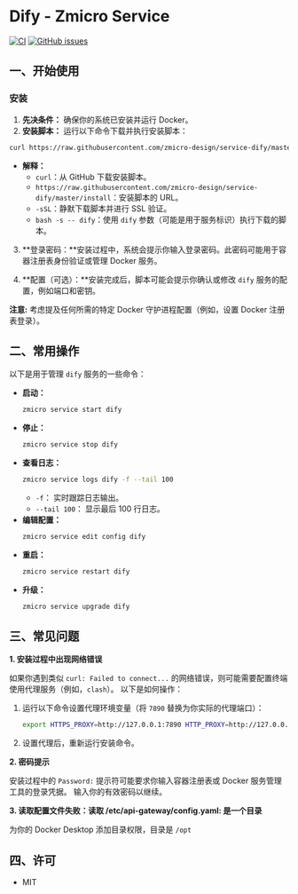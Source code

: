# Dify - Zmicro Service

[![CI](https://github.com/zmicro-design/service-dify/actions/workflows/ci.yml/badge.svg)](https://github.com/zmicro-design/service-dify/actions/workflows/ci.yml)
[![GitHub issues](https://img.shields.io/github/issues/zmicro-design/service-dify.svg)](https://github.com/zmicro-design/service-dify/issues)

## 一、开始使用

### 安装

1. **先决条件：** 确保你的系统已安装并运行 Docker。
2. **安装脚本：** 运行以下命令下载并执行安装脚本：

```bash
curl https://raw.githubusercontent.com/zmicro-design/service-dify/master/install -sSL | bash -s -- dify
```

   - **解释：**
     - `curl`：从 GitHub 下载安装脚本。
     - `https://raw.githubusercontent.com/zmicro-design/service-dify/master/install`：安装脚本的 URL。
     - `-sSL`：静默下载脚本并进行 SSL 验证。
     - `bash -s -- dify`：使用 `dify` 参数（可能是用于服务标识）执行下载的脚本。

3. **登录密码：**安装过程中，系统会提示你输入登录密码。此密码可能用于容器注册表身份验证或管理 Docker 服务。

4. **配置（可选）：**安装完成后，脚本可能会提示你确认或修改 `dify` 服务的配置，例如端口和密钥。

**注意:** 考虑提及任何所需的特定 Docker 守护进程配置（例如，设置 Docker 注册表登录）。

## 二、常用操作

以下是用于管理 `dify` 服务的一些命令：

* **启动：**
  ```bash
  zmicro service start dify
  ```
* **停止：**
  ```bash
  zmicro service stop dify
  ```
* **查看日志：**
  ```bash
  zmicro service logs dify -f --tail 100
  ```
    - `-f`： 实时跟踪日志输出。
    - `--tail 100`： 显示最后 100 行日志。
* **编辑配置：**
  ```bash
  zmicro service edit config dify
  ```
* **重启：**
  ```bash
  zmicro service restart dify
  ```
* **升级：**
  ```bash
  zmicro service upgrade dify
  ```

## 三、常见问题

**1. 安装过程中出现网络错误**

如果你遇到类似 `curl: Failed to connect...` 的网络错误，则可能需要配置终端使用代理服务（例如，`clash`）。 以下是如何操作：

1. 运行以下命令设置代理环境变量（将 `7890` 替换为你实际的代理端口）：

   ```bash
   export HTTPS_PROXY=http://127.0.0.1:7890 HTTP_PROXY=http://127.0.0.1:7890
   ```

2. 设置代理后，重新运行安装命令。

**2. 密码提示**

安装过程中的 `Password:` 提示符可能要求你输入容器注册表或 Docker 服务管理工具的登录凭据。 输入你的有效密码以继续。

**3. 读取配置文件失败：读取 /etc/api-gateway/config.yaml: 是一个目录**

为你的 Docker Desktop 添加目录权限，目录是 `/opt`

## 四、许可

* MIT
